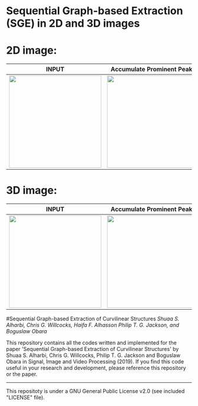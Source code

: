 # Sequential Graph-based Extraction (SGE) in 2D and 3D images

# 2D image:

| INPUT  | Accumulate Prominent Peaks | Final Extraction |
| ------------- | ------------- | ------------- |
| <img src="https://user-images.githubusercontent.com/43176622/51602440-dc6a6f00-1efe-11e9-8b5f-f7f1ab763045.png" width="250">  | <img src="https://user-images.githubusercontent.com/43176622/51602487-015ee200-1eff-11e9-84c8-cd44a010b477.png" width="250">  | <img src="https://user-images.githubusercontent.com/43176622/51602517-19cefc80-1eff-11e9-9192-a5235f1aaa55.png" width="250"> |

# 3D image:
| INPUT  | Accumulate Prominent Peaks | Final Extraction (3D View) |
| ------------- | ------------- | ------------- |
| <img src="https://user-images.githubusercontent.com/43176622/51602575-3a975200-1eff-11e9-8b14-f014d760e1ee.png" width="250">  | <img src="https://user-images.githubusercontent.com/43176622/51602714-91049080-1eff-11e9-8e6a-16e318e811e1.png" width="250">  | <img src="https://user-images.githubusercontent.com/43176622/51602749-aed1f580-1eff-11e9-8973-9e9a431b376a.png" width="250"> |

#Sequential Graph-based Extraction of Curvilinear Structures
*Shuaa S. Alharbi, Chris G. Willcocks, Haifa F. Alhasson Philip T. G. Jackson, and Boguslaw Obara*

This repository contains all the codes written and implemented for the paper 'Sequential Graph-based Extraction of Curvilinear Structures' by Shuaa S. Alharbi, Chris G. Willcocks, Philip T. G. Jackson and Boguslaw Obara in Signal, Image and Video Processing (2019). If you find this code useful in your research and development, please reference this repository or the paper.
*******
This repositoty is under a GNU General Public License v2.0 (see included "LICENSE" file).


